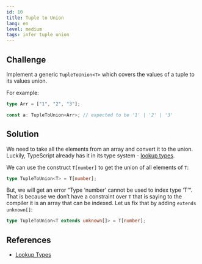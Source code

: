```yaml
---
id: 10
title: Tuple to Union
lang: en
level: medium
tags: infer tuple union
---
```


## Challenge

Implement a generic `TupleToUnion<T>` which covers the values of a tuple to its values union.

For example:

```ts
type Arr = ["1", "2", "3"];

const a: TupleToUnion<Arr>; // expected to be '1' | '2' | '3'
```

## Solution

We need to take all the elements from an array and convert it to the union.
Luckily, TypeScript already has it in its type system - [lookup types](https://www.typescriptlang.org/docs/handbook/release-notes/typescript-2-1.html#keyof-and-lookup-types).

We can use the construct `T[number]` to get the union of all elements of `T`:

```ts
type TupleToUnion<T> = T[number];
```

But, we will get an error “Type ‘number’ cannot be used to index type ‘T’“.
That is because we don’t have a constraint over `T` that is saying to the compiler it is an array that can be indexed.
Let us fix that by adding `extends unknown[]`:

```ts
type TupleToUnion<T extends unknown[]> = T[number];
```

## References

- [Lookup Types](https://www.typescriptlang.org/docs/handbook/release-notes/typescript-2-1.html#keyof-and-lookup-types)
